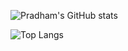![Pradham's GitHub stats](https://github-readme-stats.vercel.app/api/top-langs/?username=pradhamk&show_icons=true&theme=radical)

![Top Langs](https://github-readme-stats.vercel.app/api/top-langs/?username=pradhamk&layout=compact&theme=radical)
